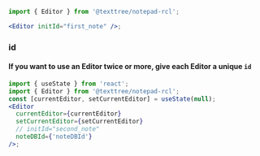 ```jsx
import { Editor } from '@texttree/notepad-rcl';

<Editor initId="first_note" />;
```

### **id**

#### If you want to use an Editor twice or more, give each Editor a unique **`id`**

```jsx
import { useState } from 'react';
import { Editor } from '@texttree/notepad-rcl';
const [currentEditor, setCurrentEditor] = useState(null);
<Editor
  currentEditor={currentEditor}
  setCurrentEditor={setCurrentEditor}
  // initId="second_note"
  noteDBId={'noteDBId'}
/>;
```

<!--
### **Placeholder**

#### Pass the **`placeholder`** option if you want to set a custom placeholder

```jsx
import React from 'react';
import { Editor } from '@texttree/notepad-rcl';

const changePlaceholder = 'changed default text';

<Editor initId="placeholder_sample" placeholder={changePlaceholder} />;
``` -->

<!-- ### **Save note**

### If you want to use your own method for saving notes, pass it in props

```jsx
import { Editor, useData } from '@texttree/notepad-rcl';

const { saveNote, getNote } = useData();

<Editor initId="saveNote_sample" saveBtn="true" saveNote={saveNote} getNote={getNote} />;
```

### **Rename the database**

### You can also rename the database from "localforage" -->

<!--
```jsx
import { Editor, useData } from '@texttree/notepad-rcl';

const { dBNameRegistration, saveNote, getNote } = useData();

dBNameRegistration('NotepadRCL');

<Editor id="dBNameRegistration_sample" />;
``` -->
